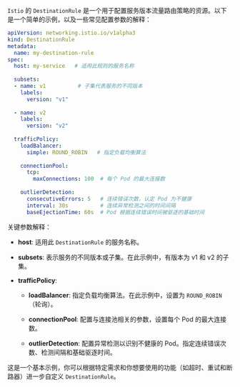 


`Istio` 的 `DestinationRule` 是一个用于配置服务版本流量路由策略的资源。以下是一个简单的示例，以及一些常见配置参数的解释：

```yaml
apiVersion: networking.istio.io/v1alpha3
kind: DestinationRule
metadata:
  name: my-destination-rule
spec:
  host: my-service   # 适用此规则的服务名称
  
  subsets:
  - name: v1          # 子集代表服务的不同版本
    labels:
      version: "v1"
  
  - name: v2
    labels:
      version: "v2"
  
  trafficPolicy:
    loadBalancer:
      simple: ROUND_ROBIN   # 指定负载均衡算法
    
    connectionPool:
      tcp:
        maxConnections: 100  # 每个 Pod 的最大连接数
  
    outlierDetection:
      consecutiveErrors: 5   # 连续错误次数，认定 Pod 为不健康
      interval: 30s          # 连续异常检测之间的时间间隔
      baseEjectionTime: 60s  # Pod 根据连续错误时间被驱逐的基础时间
```

关键参数解释：

- **host**: 适用此 `DestinationRule` 的服务名称。

- **subsets**: 表示服务的不同版本或子集。在此示例中，有版本为 v1 和 v2 的子集。

- **trafficPolicy**:
  - **loadBalancer**: 指定负载均衡算法。在此示例中，设置为 `ROUND_ROBIN`（轮询）。
  
  - **connectionPool**: 配置与连接池相关的参数，设置每个 Pod 的最大连接数。

  - **outlierDetection**: 配置异常检测以识别不健康的 Pod。指定连续错误次数、检测间隔和基础驱逐时间。

这是一个基本示例，你可以根据特定需求和你想要使用的功能（如超时、重试和断路器）进一步自定义 `DestinationRule`。



